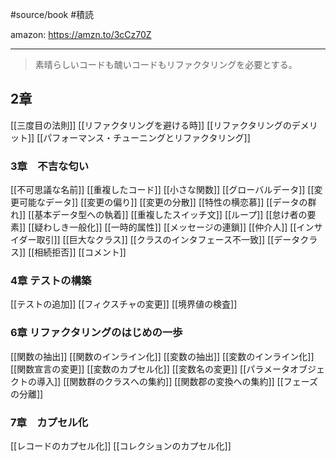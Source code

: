 #source/book #積読 

amazon: https://amzn.to/3cCz70Z

---

> 素晴らしいコードも醜いコードもリファクタリングを必要とする。

## 2章

[[三度目の法則]]
[[リファクタリングを避ける時]]
[[リファクタリングのデメリット]]
[[パフォーマンス・チューニングとリファクタリング]]

### 3章　不吉な匂い
[[不可思議な名前]]
[[重複したコード]]
[[小さな関数]]
[[グローバルデータ]]
[[変更可能なデータ]]
[[変更の偏り]]
[[変更の分散]]
[[特性の横恋慕]]
[[データの群れ]]
[[基本データ型への執着]]
[[重複したスイッチ文]]
[[ループ]]
[[怠け者の要素]]
[[疑わしき一般化]]
[[一時的属性]]
[[メッセージの連鎖]]
[[仲介人]]
[[インサイダー取引]]
[[巨大なクラス]]
[[クラスのインタフェース不一致]]
[[データクラス]]
[[相続拒否]]
[[コメント]]

### 4章 テストの構築

[[テストの追加]]
[[フィクスチャの変更]]
[[境界値の検査]]

### 6章 リファクタリングのはじめの一歩

[[関数の抽出]]
[[関数のインライン化]]
[[変数の抽出]]
[[変数のインライン化]]
[[関数宣言の変更]]
[[変数のカプセル化]]
[[変数名の変更]]
[[パラメータオブジェクトの導入]]
[[関数群のクラスへの集約]]
[[関数郡の変換への集約]]
[[フェーズの分離]]

### 7章　カプセル化

[[レコードのカプセル化]]
[[コレクションのカプセル化]]